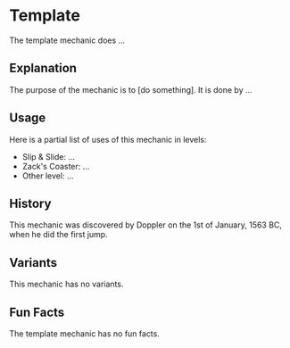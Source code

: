 # Template
The template mechanic does ...
## Explanation
The purpose of the mechanic is to [do something]. It is done by ...
## Usage
Here is a partial list of uses of this mechanic in levels:
- Slip & Slide: ...
- Zack's Coaster: ...
- Other level: ...
## History
This mechanic was discovered by Doppler on the 1st of January, 1563 BC, when he did the first jump.
## Variants
This mechanic has no variants.
## Fun Facts
The template mechanic has no fun facts.
